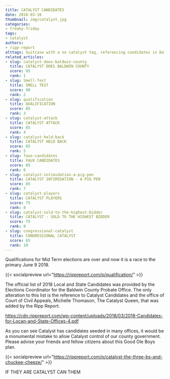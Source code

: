 ```yaml
---
title: CATALYST CANDIDATES
date: 2018-03-16
thumbnail: img/catalyst.jpg
categories:
- freaky-friday
tags:
- catalyst
authors:
- ripp-report
alttags: Suitcase with a no catalyst tag, referencing candidates in Baldwin County’s June 9th primary election
related_articles:
- slug: catalyst-does-baldwin-county
  title: CATALYST DOES BALDWIN COUNTY
  score: 95
  rank: 1
- slug: Smell-Test
  title: SMELL TEST
  score: 90
  rank: 2
- slug: qualification
  title: QUALIFICATION
  score: 85
  rank: 3
- slug: catalyst-attack
  title: CATALYST ATTACK
  score: 85
  rank: 4
- slug: catalyst-held-back
  title: CATALYST HELD BACK
  score: 85
  rank: 5
- slug: faux-candidates
  title: FAUX CANDIDATES
  score: 85
  rank: 6
- slug: catalyst-intimidation-a-pig-pen
  title: CATALYST INTIMIDATION - A PIG PEN
  score: 85
  rank: 7
- slug: catalyst-players
  title: CATALYST PLAYERS
  score: 75
  rank: 8
- slug: catalyst-sold-to-the-highest-bidder
  title: CATALYST - SOLD TO THE HIGHEST BIDDER
  score: 75
  rank: 9
- slug: congressional-catalyst
  title: CONGRESSIONAL CATALYST
  score: 65
  rank: 10
---
```

Qualifications for Mid Term elections are over and now it is a race to the primary June 9 2018.

{{< socialpreview url="https://rippreport.com/p/qualification/" >}}

The official list of 2018 Local and State Candidates was provided by the Elections Coordinator for the Baldwin County Probate Office. The only alteration to this list is the reference to Catalyst Candidates and the office of Court of Civil Appeals, Michelle Thomason, The Catalyst Queen, that was added by the Ripp Report.

https://cdn.rippreport.com/wp-content/uploads/2018/03/2018-Candidates-for-Locan-and-State-Offices-4.pdf

As you can see Catalyst has candidates seeded in many offices, it would be a monumental mistake to allow Catalyst control of our county government. Please advise your friends and fellow citizens about this Good Ole Boys plan.

{{< socialpreview url="https://rippreport.com/p/catalyst-the-three-bs-and-chuckee-cheeze/" >}}


IF THEY ARE CATALYST CAN THEM
